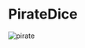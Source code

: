 # PirateDice
![pirate](https://github.com/estevao97i/PirateDice/assets/87377537/07650a54-c57e-41c6-939d-54148f8796f9)
